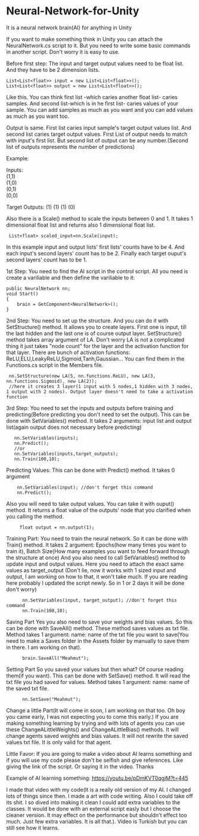 # Neural-Network-for-Unity
It is a neural network brain(AI) for anything in Unity


If you want to make something think in Unity you can attach the NeuralNetwork.cs script to it. But you need to write some basic commands in another script. Don't worry it is easy to use.

Before first step:
 The input and target output values need to be float list. And they have to be 2 dimension lists.
 
    List<List<float>> input = new List<List<float>>();
    List<List<float>> output = new List<List<float>>();
  Like this. You can think first list -which caries another float list- caries samples. And second list-which is in he first list- caries values of your sample.
 You can add samples as much as you want and you can add values as much as you want too.
  
  Output is same. First list caries input sample's target output values list. And second list caries target output values. First List of output needs to match with
  input's first list. But second list of output can be any number.(Second list of outputs represents the number of predictions)
  
 Example:
 
  Inputs:  
  (1,1)        
  (1,0)      
  (0,1)        
  (0,0)    

  Target Outputs:
  (1)
  (1)
  (1)
  (0)

Also there is a Scale() method to scale the inputs between 0 and 1. It takes 1 dimensional float list and returns also 1 dimensional float list.

     List<float> scaled_input=nn.Scale(input);
  
In this example input and output lists' first lists' counts have to be 4. And each input's second layers' count has to be 2. Finally each target ouput's second layers' count has to be 1.

1st Step:
 You need to find the AI script in the control script.
 All you need is create a variliable and then define the variliable to it:

    public NeuralNetwork nn;
    void Start()
    {
        brain = GetComponent<NeuralNetwork>();  
    }
 2nd Step:
  You need to set up the structure. And you can do it with SetStructure() method. It allows you to create layers. First one is input, till the last hidden and the last one is of course output layer.
  SetStructure() method takes array argument of LA. Don't worry LA is not a complicated thing it just takes "node count" for the layer and the activation function for that layer.
  There are bunch of activation functions: ReLU,ELU,LeakyReLU,Sigmoid,Tanh,Gaussian... You can find them in the Functions.cs script in the Members file.

     nn.SetStructure(new LA(5, nn.functions.ReLU), new LA(3, nn.functions.Sigmoid), new LA(2));
     //here it creates 3 layer(1 input with 5 nodes,1 hidden with 3 nodes, 1 output with 2 nodes). Output layer doesn't need to take a activation function
     
 3rd Step:
  You need to set the inputs and outputs before training and predicting(Before predicting you don't need to set the output). This can be done with SetVariables() method.
  It takes 2 arguments: input list and output list(again output does not necessary before predicting)
 
       nn.SetVariables(inputs);
       nn.Predict();
       //or
       nn.SetVariables(inputs,target_outputs);
       nn.Train(100,10);
       
   
   Predicting Values:
     This can be done with Predict() method. 
     It takes 0 argument
        
        nn.SetVariables(input); //don't forget this command
        nn.Predict();
     
    
 Also you will need to take output values. You can take it with ouput() method. It returns a float value of the outputs' node that you clarified when you calling the method.
 
         float output = nn.output(1);
         
         
 Training Part:
   You need to train the neural network. So it can be done with Train() method.
   It takes 2 argument: Epochs(how many times you want to train it), Batch Size(How many examples you want to feed forward through the structure at once)
   And you also need to call SetVariables() method to update input and output values. Here you need to attach the exact same values as target_output
   (Don't lie, now it works with 1 sized input and output, I am working on how to that, it won't take much. If you are reading here probably I updated the script newly. So in 1 or 2 days it will be done don't worry)
   
          nn.SetVariables(input, target_output); //don't forget this command
          nn.Train(100,10);


  Saving Part
    Yes you also need to save your weights and bias values. So this can be done with SaveAll() method. These method saves values as txt file.
    Method takes 1 argument: name: name of the txt file you want to save(You need to make a Saves folder in the Assets folder by manually to save them in there. I am working on that).
         
          brain.SaveAll("Meahmut");
    
  Setting Part
    So you saved your values but then what? Of course reading them(if you want). This can be done with SetSave() method. It will read the txt file you had saved for values.
    Method takes 1 argument: name: name of the saved txt file.
    
          nn.SetSave("Meahmut");
          
    
  Change a little Part(It will come in soon, I am working on that too. Oh boy you came early, I was not expecting you to come this early.)
     If you are making something learning by trying and with lots of agents you can use these ChangeALittleWeights() and ChangeALittleBias() methods. It will change agents saved weights and bias values. It will not rewrite the saved values txt file. It is only valid for that agent.

Little Favor:
 If you are going to make a video about AI learns something and if you will use my code please don't be selfish and give references. Like giving the link of the script. Or saying it in the video. Thanks 
 
Example of AI learning something:
https://youtu.be/pDmKVT0qgjM?t=445

I made that video with my code(It is a really old version of my AI. I changed lots of things since then. I made a art with code writing. Also I could take off its shit. I so dived into making it clean I could add extra variables to the classes. It would be done with an external script easly but I choose the cleaner version. It may effect on the performance but shouldn't effect too much. Just few extra variables. It is all that.). Video is Turkish but you can still see how it learns.
